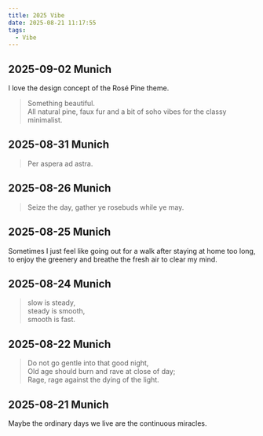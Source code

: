 ```yaml
---
title: 2025 Vibe
date: 2025-08-21 11:17:55
tags:
  - Vibe
---
```


## 2025-09-02 Munich

I love the design concept of the Rosé Pine theme.  

> Something beautiful.  
> All natural pine, faux fur and a bit of soho vibes for the classy minimalist.

## 2025-08-31 Munich

> Per aspera ad astra.

## 2025-08-26 Munich

> Seize the day, gather ye rosebuds while ye may.

## 2025-08-25 Munich

Sometimes I just feel like going out for a walk after staying at home too long, to enjoy the greenery and breathe the fresh air to clear my mind.

## 2025-08-24 Munich

> slow is steady,  
> steady is smooth,  
> smooth is fast.

## 2025-08-22 Munich

> Do not go gentle into that good night,  
> Old age should burn and rave at close of day;  
> Rage, rage against the dying of the light.

## 2025-08-21 Munich

Maybe the ordinary days we live are the continuous miracles.
